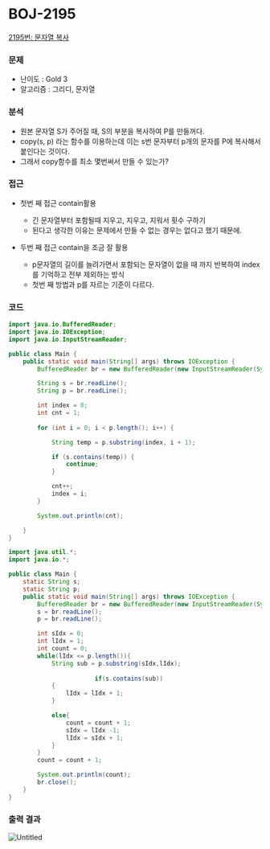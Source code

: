 
# BOJ-2195

[2195번: 문자열 복사](https://www.acmicpc.net/problem/2195)

### 문제

- 난이도 : Gold 3
- 알고리즘 : 그리디, 문자열

### 분석

- 원본 문자열  S가 주어질 때, S의 부분을 복사하여 P를 만들꺼다.
- copy(s, p) 라는 함수를 이용하는데 이는 s번 문자부터 p개의 문자를 P에 복사해서 붙인다는 것이다.
- 그래서 copy함수를 최소 몇번써서 만들 수 있는가?

### 접근

- 첫번 째 접근 contain활용
    - 긴 문자열부터 포함될때 지우고, 지우고, 지워서 횟수 구하기
    - 된다고 생각한 이유는 문제에서 만들 수 없는 경우는 없다고 했기 때문에.

- 두번 째 접근 contain을 조금 잘 활용
    - p문자열의 길이를 늘려가면서 포함되는 문자열이 없을 때 까지 반복하여 index를 기억하고 전부 제외하는 방식
    - 첫번 째 방법과 p를 자르는 기준이 다르다.

### 코드

```java
import java.io.BufferedReader;
import java.io.IOException;
import java.io.InputStreamReader;

public class Main {
    public static void main(String[] args) throws IOException {
        BufferedReader br = new BufferedReader(new InputStreamReader(System.in));

        String s = br.readLine();
        String p = br.readLine();

        int index = 0;
        int cnt = 1;
        
        for (int i = 0; i < p.length(); i++) {

            String temp = p.substring(index, i + 1);

            if (s.contains(temp)) {
                continue;
            }

            cnt++;
            index = i;
        }

        System.out.println(cnt);

    }
}
```

```java
import java.util.*;
import java.io.*;

public class Main {
    static String s;
    static String p;
    public static void main(String[] args) throws IOException {
        BufferedReader br = new BufferedReader(new InputStreamReader(System.in));
        s = br.readLine();
        p = br.readLine();

        int sIdx = 0;
        int lIdx = 1;
        int count = 0;
        while(lIdx <= p.length()){
            String sub = p.substring(sIdx,lIdx);
            
						if(s.contains(sub))
            {
                lIdx = lIdx + 1;
            }

            else{
                count = count + 1;
                sIdx = lIdx -1;
                lIdx = sIdx + 1;
            }
        }
        count = count + 1;

        System.out.println(count);
        br.close();
    }
}
```

### 출력 결과

![Untitled](https://s3-us-west-2.amazonaws.com/secure.notion-static.com/055a2e1e-2a67-45f7-bc3e-e832263c37c6/Untitled.png)

